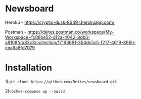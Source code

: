 # Newsboard 
Heroku - https://cryptic-dusk-86491.herokuapp.com/ 

Postman - https://deites.postman.co/workspace/My-Workspace~fc88be52-d12a-4042-8db6-a8108fdb83c3/collection/17163691-354dc5c5-f217-4619-896b-cea6a8fd7079

# Installation 
1)```git clone https://github.com/Deites/newsboard.git```

2)```docker-compose up --build```


